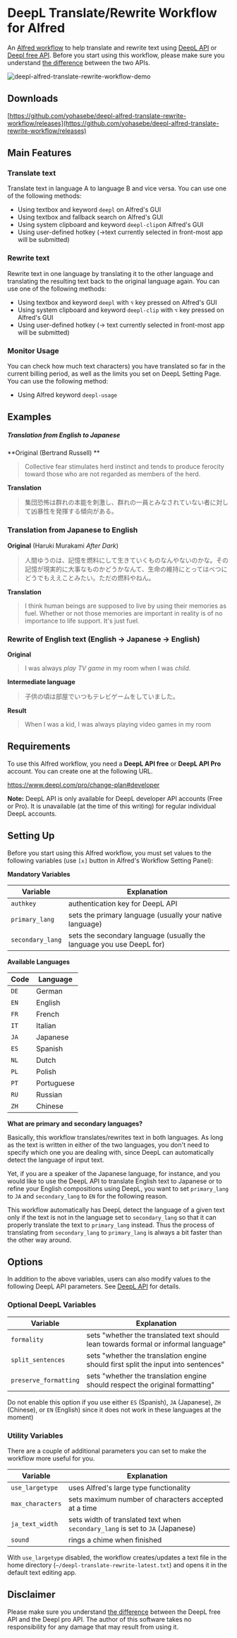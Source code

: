 # DeepL Translate/Rewrite Workflow for Alfred

An [Alfred workflow](https://www.alfredapp.com/workflows/) to help translate and rewrite text using [DeepL API](https://www.deepl.com/en/pro-api?cta=header-pro-api/) or [Deepl free API](https://www.deepl.com/en/pro-api?cta=header-pro-api/). Before you start using this workflow, please make sure you understand [the difference](https://support.deepl.com/hc/en-us/articles/360021183620-DeepL-API-Free-vs-DeepL-API-Pro) between the two APIs.

![deepl-alfred-translate-rewrite-workflow-demo](https://user-images.githubusercontent.com/18207/88474487-d6c16f80-cf61-11ea-87fd-2817c840f7d3.gif)

## Downloads

[https://github.com/yohasebe/deepl-alfred-translate-rewrite-workflow/releases](https://github.com/yohasebe/deepl-alfred-translate-rewrite-workflow/releases)

## Main Features

### Translate text

Translate text in language A to language B and vice versa. You can use one of the following methods:

* Using textbox and keyword `deepl` on Alfred's GUI
* Using textbox and fallback search on Alfred's GUI
* Using system clipboard and keyword `deepl-clip`on Alfred's GUI
* Using user-defined hotkey (→text currently selected in front-most app will be submitted)

### Rewrite text

Rewrite text in one language by translating it to the other language and translating the resulting text back to the original language again. You can use one of the following methods:

* Using textbox and keyword `deepl` with `⌥` key pressed on Alfred's GUI
* Using system clipboard and keyword `deepl-clip` with `⌥` key pressed on Alfred's GUI
* Using user-defined hotkey (→ text currently selected in front-most app will be submitted)

### Monitor Usage

You can check how much text characters) you have translated so far in the current billing period, as well as the limits you set on DeepL Setting Page. You can use the following method:

* Using Alfred keyword `deepl-usage`

## Examples

##### Translation from English to Japanese

**Original (Bertrand Russell) **

> Collective fear stimulates herd instinct and tends to produce ferocity toward those who are not regarded as members of the herd.

**Translation**

> 集団恐怖は群れの本能を刺激し、群れの一員とみなされていない者に対して凶暴性を発揮する傾向がある。


### Translation from Japanese to English

**Original** (Haruki Murakami *After Dark*)

> 人間ゆうのは、記憶を燃料にして生きていくものなんやないのかな。その記憶が現実的に大事なものかどうかなんて、生命の維持にとってはべつにどうでもええことみたい。ただの燃料やねん。 

**Translation**

> I think human beings are supposed to live by using their memories as fuel. Whether or not those memories are important in reality is of no importance to life support. It's just fuel.

### Rewrite of English text (English → Japanese → English)

**Original**

> I was always _play_ _TV game_ in my room when I was _child_.

**Intermediate language**

> 子供の頃は部屋でいつもテレビゲームをしていました。

**Result**

> When I was a kid, I was always playing video games in my room



## Requirements

To use this Alfred workflow, you need a **DeepL API free** or **DeepL API Pro** account. You can create one at the following URL.


https://www.deepl.com/pro/change-plan#developer

**Note:** DeepL API is only available for DeepL developer API accounts (Free or Pro). It is unavailable (at the time of this writing) for regular individual DeepL accounts.

## Setting Up

Before you start using this Alfred workflow, you must set values to the following variables (use `[x]` button in Alfred's Workflow Setting Panel):

**Mandatory Variables**

| Variable       | Explanation                                                          |
| -------------- | -------------------------------------------------------------------- |
|`authkey`       | authentication key for DeepL API                                     |
|`primary_lang`  | sets the primary language (usually your native language)             |
|`secondary_lang`| sets the secondary language (usually the language you use DeepL for) |

**Available Languages**

| Code     | Language |
| -------- | -------- |
|`DE`      |German    |
|`EN`      |English   |
|`FR`      |French    |
|`IT`      |Italian   |
|`JA`      |Japanese  |
|`ES`      |Spanish   |
|`NL`      |Dutch     |
|`PL`      |Polish    |
|`PT`      |Portuguese|
|`RU`      |Russian   |
|`ZH`      |Chinese   |

**What are primary and secondary languages?**

Basically, this workflow translates/rewrites text in both languages. As long as the text is written in either of the two languages, you don't need to specify which one you are dealing with, since DeepL can automatically detect the language of input text.

Yet, if you are a speaker of the Japanese language, for instance, and you would like to use the DeepL API to translate English text to Japanese or to refine your English compositions using DeepL, you want to set `primary_lang` to `JA` and `secondary_lang` to `EN` for the following reason.

This workflow automatically has DeepL detect the language of a given text only if the text is not in the language set to `secondary_lang` so that it can properly translate the text to `primary_lang` instead. Thus the process of translating from `secondary_lang` to `primary_lang` is always a bit faster than the other way around.

## Options

In addition to the above variables, users can also modify values to the following DeepL API parameters. See [DeepL API](https://www.deepl.com/docs-api) for details.

### Optional DeepL Variables

| Variable            | Explanation                                                                       |
| ------------------- | ----------------------------------------------------------------------------------|
|`formality`          |sets "whether the translated text should lean towards formal or informal  language"|
|`split_sentences`    |sets "whether the translation engine should first split the input into sentences"  |
|`preserve_formatting`|sets "whether the translation engine should respect the original formatting"       |

Do not enable this option if you use either `ES` (Spanish), `JA` (Japanese), `ZH` (Chinese), or `EN` (English) since it does not work in these languages at the moment)

### Utility Variables

There are a couple of additional parameters you can set to make the workflow more useful for you.


| Variable            | Explanation                                                                       |
| ------------------- | ----------------------------------------------------------------------------------|
|`use_largetype`      |uses Alfred's large type functionality
|`max_characters`     |sets maximum number of characters accepted at a time
|`ja_text_width`      |sets width of translated text when `secondary_lang` is set to `JA` (Japanese)
|`sound`              | rings a chime when finished

With `use_largetype` disabled, the workflow creates/updates a text file in the home directory (`~/deepl-translate-rewrite-latest.txt`) and opens it in the default text editing app.

## Disclaimer

Please make sure you understand [the difference](https://support.deepl.com/hc/en-us/articles/360021183620-DeepL-API-Free-vs-DeepL-API-Pro) between the DeepL free API and the Deepl pro API. The author of this software takes no responsibility for any damage that may result from using it. 
